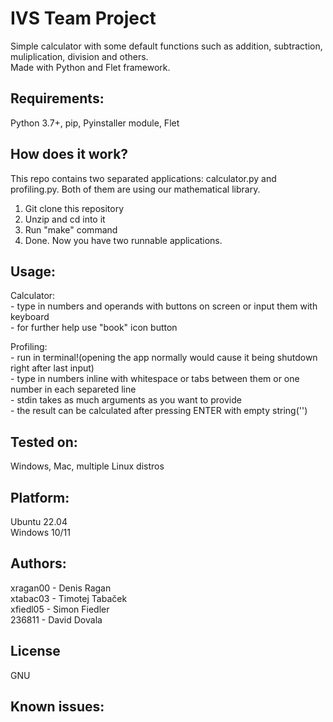 # IVS Team Project

  Simple calculator with some default functions such as addition, subtraction, muliplication, division and others.<br/>
  Made with Python and Flet framework.
  
## Requirements:
  Python 3.7+, pip, Pyinstaller module, Flet

## How does it work?

  This repo contains two separated applications: calculator.py and profiling.py. Both of them are using our mathematical library.
  1. Git clone this repository
  2. Unzip and cd into it
  3. Run "make" command
  4. Done. Now you have two runnable applications. 
  
## Usage:
  
  Calculator:<br/>
    - type in numbers and operands with buttons on screen or input them with keyboard<br/>
    - for further help use "book" icon button
    
  Profiling:<br/>
    - run in terminal!(opening the app normally would cause it being shutdown right after last input)<br/>
    - type in numbers inline with whitespace or tabs between them or one number in each separeted line<br/>
    - stdin takes as much arguments as you want to provide<br/>
    - the result can be calculated after pressing ENTER with empty string('')<br/>
    

## Tested on:
  Windows, Mac, multiple Linux distros
  
## Platform:
  Ubuntu 22.04<br/>
  Windows 10/11<br/>
  
## Authors:
  xragan00 - Denis Ragan<br/>
  xtabac03 - Timotej Tabaček<br/>
  xfiedl05 - Simon Fiedler<br/>
  236811   - David Dovala<br/>
  
## License
   GNU<br/>

## Known issues:
  <placeholder>
